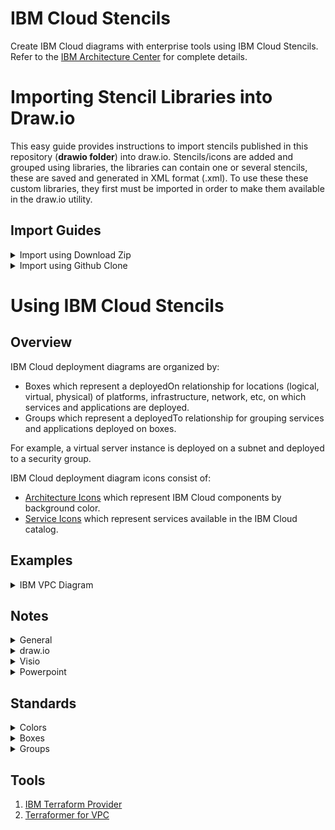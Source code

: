 # IBM Cloud Stencils

Create IBM Cloud diagrams with enterprise tools using IBM Cloud Stencils.  
Refer to the [IBM Architecture Center](https://www.ibm.com/cloud/garage/architectures/edit) for complete details.

# Importing Stencil Libraries into Draw.io

This easy guide provides instructions to import stencils published in this repository (**drawio folder**) into draw.io.
Stencils/icons are added and grouped using libraries, the libraries can contain one or several stencils, these are saved and generated in XML format (.xml). To use these these custom libraries, they first must be imported in order to make them available in the draw.io utility. 

## Import Guides

<details><summary>Import using Download Zip</summary>
<p>

- To download all contents of the repository, navigate to the main [page](README.md), click the **Clone or download** button and then select **Download ZIP**.

- Go to your downloads directory and extract the ZIP file contents and access the folder called **drawio**, it should be located in the following path:

`YourDownloadsDirectory/ibm-cloud-stencils-master/drawio`

- Confirm XML file(s) you wish to import are visible inside the the drawio folder in your downloads directory:

![](/images/ConfirmXMLfiles.png)

- Open the desktop [Draw.io application](https://github.com/jgraph/drawio-desktop/releases) in your computer or open [draw.io](https://www.draw.io/) in your browser.

- Select **Create New Diagram**, then click **Create**.

- Click on **File > Open Library**, browse your drawio folder in your downloads directory and select the XML file, then click on **Open**. Repeat for every additional XML file you wish to import.

- Confirm library or libraries are visible in the left panel:

![](images/ImportedLibraries.png)

</p>
</details>


<details><summary>Import using Github Clone</summary>
<p>

### Prerequistes

- A [GitHub.com account](https://github.com/).
- Git [CLI](https://gist.github.com/derhuerst/1b15ff4652a867391f03) or [GitHub Desktop](https://desktop.github.com/).
- An [SSH Key associated](https://help.github.com/en/githubauthenticating-to-github/adding-a-new-ssh-key-to-your-github-account) to the github.com account.
 
### Instructions

- Sign into [github](https://github.com/login?return_to=%2Fibm-cloud-architecture%2Fibm-cloud-stencils).
- While in the main [page](https://github.com/ibm-cloud-architecture/ibm-cloud-stencils), click the **Clone or download** button, select on **Use SSH** if not already selected (**Use HTTPS** will be displayed) and then copy the link using the copy symbol:

![](images/UseSSH.png)

- CD to directory where you wish to clone this repository.

- Clone the repository using **git clone** syntax using the previously copied ssh link:

```
$ git clone git@github.com:ibm-cloud-architecture/ibm-cloud-stencils.git
Cloning into 'ibm-cloud-stencils'...
Enter passphrase for key '/Users/youruserid/.ssh/id_rsa': 
```
- Enter the passphrase of your SSH key.

- Confirm repository was successfully cloned, the CLI should display something like this:

```
remote: Enumerating objects: 58893, done.
remote: Total 58893 (delta 0), reused 0 (delta 0), pack-reused 58893
Receiving objects: 100% (58893/58893), 185.09 MiB | 5.01 MiB/s, done.
Resolving deltas: 100% (18944/18944), done.
$ 
```
- Optionally use GitHub Desktop to Clone. In the main [page](https://github.com/ibm-cloud-architecture/ibm-cloud-stencils), click the **Clone or download** button, select on **Open in Desktop**, wait for the prompt and select/confirm launching the link using GitHub Desktop application. Confirm directory where repository will be cloned:

  ![](images/CloningUsingGHD.png)

  Click on **Clone** and wait for process to complete.

- Open the desktop [Draw.io application](https://github.com/jgraph/drawio-desktop/releases) in your computer or open [draw.io](https://www.draw.io/) in your browser.

- Select **Create New Diagram**, then click **Create**.

- Click on **File > Open Library**, browse your drawio folder in your cloned/local  directory and select the XML file, then click on **Open**. Repeat for every additional XML file you wish to import.

- Confirm library or libraries are visible in the left panel:

![](images/ImportedLibraries.png)

</p>
</details>

# Using IBM Cloud Stencils

## Overview

IBM Cloud deployment diagrams are organized by:
- Boxes which represent a deployedOn relationship for locations (logical, virtual, physical) of platforms, infrastructure, network, etc, on which services and applications are deployed.
- Groups which represent a deployedTo relationship for grouping services and applications deployed on boxes.

For example, a virtual server instance is deployed on a subnet and deployed to a security group. 

IBM Cloud deployment diagram icons consist of:
- [Architecture Icons](https://www.ibm.com/cloud/architecture/architectures/edit) which represent IBM Cloud components by background color.
- [Service Icons](https://l2fprod.github.io/myarchitecture/) which represent services available in the IBM Cloud catalog.

## Examples

<details><summary>IBM VPC Diagram</summary>
<img src="/images/ibm_vpc_architecture_power_drawio.png">
</details>

## Notes

<details><summary>General</summary>
<p>

1. Instance Group feature is not currently available. 

2. Floating IP icon is an arrow with a closed circle that represents a NIC pointing outwards from an instance. 

3. IBM VPC has a single subnet type Subnet where Subnet:ACL denotes a Subnet with an associated ACL which can be customized such as SubnetName:ACLName, SubnetCIDR:ACLName, split to 2 lines, etc.

4. Diagram containers if available in a tool (draw.io and Visio) are used for boxes but not groups.

5. To migrate existing boxes and groups to latest, apply styles from new boxes and groups to existing diagram.  For draw.io, updating styles in existing boxes that are not yet containers won't make existing contents of a box part of the container.

</p>
</details>

<details><summary>draw.io</summary>
<p>

1. To use the IBM Stencils on draw.io in your browser: https://draw.io/?libs=ibm

2. To use the IBM Stencils on the [draw.io desktop application](https://github.com/jgraph/drawio-desktop/releases) do the following:

   1. Open application and click on "+ More Shapes" in the bottom left panel.
   2. Scroll down to the "Networking" section and check "IBM".
   3. Click "Apply" to finish.

   IBM Stencils should now be available in the embedded categories in the left panel.

3. Template named ibm_vpc_architecture under Cloud on draw.io is currently outdated.

4. Folders for draw.io on this github are used for changes not on draw.io and are subject to change.

5. Boxes are containers (container=1). Groups are not containers (container=0).  Temporary step to set container=0 (in style or uncheck property) for the groups.  *See open issue #1.*

8. When adding icons to diagrams the default background color for text should be transparent but instead may be white.  *See open issue #2 and #3.*

9. When exporting diagrams to svg ensure that icons are included (check Embed Image) if using svg offline and ensure white space is minimal (select entire diagram then check Selection Only and Crop) if embedding in a document.

10. A new property Resize Children with default checked (corresponds to recursiveResize=1 in style) was added recently by draw.io. Our boxes now set recursiveResize=0 otherwise the contents of boxes are resized whenever the boxes are resized.  Existing diagrams have recursiveResize=1 set so if the diagram will be changed consider setting recursiveResize=0 in the style or uncheck Resize Children for boxes.

Open Issues:

1. Issue #748 to remove container setting for groups.<br/>Status: Open.

2. Issue #620 where setting the icon text background to transparent doesn't work.<br/>Status: Open.  This issue happens if labelBackgroundColor=none is before the image; statement in icon style, so place the labelBackgroundColor=none to anywhere after the image; statement.<br/>

3. Issue #839 to move labelBackgroundColor=none to after image; statement for IBM icons.<br/>
Status: Open.

Fixed Issues:

1. Issue #724 where icons dropped onto container in FF would not stay in container when container is moved.

2. Issue #723 where overlaying a box across other boxes may cause underlying boxes to expand and have to be resized such as when placing a security group box across multiple subnet boxes.  This scenario is working as designed so draw.io added a new property "expand" to swimlanes for our boxes.  The current behavior is the default with expand=1 and our boxes are set to expand=0.

</p>
</details>

<details><summary>Visio</summary>
<p>

1. Boxes are implemented as containers.

2. Box tags are currently separate and can optionally be placed on upper left corner of boxes.

</p>
</details>

<details><summary>Powerpoint</summary>
<p>

1. Refer to all-ibm-cloud-architecture-icons-October2019-WithVPCUpdatesFebruary2020.pptx on this github.

</p>
</details>

## Standards

<details><summary>Colors</summary>

| Style | Hex Color | RGB Color |
| :--- | :--- | :--- |
| Text (Helvetica 12 pt) | #000000 | 0,0,0 |
| Connectors (1 pt and 2 pt) | #000000 | 0,0,0 |
| Blue Borders | #4376BB | 67,120,187 |
| Light Blue Fill | #CDEBF9 | 80,92,98 |
| Green Borders | #00882B | 0,136,43 |
| Light Green Fill | #E6F0E2 | 230,240,226 |
| Grey Borders | #919191 | 145,145,145 |
| Light Grey Fill | #E0E0E0 | 224,224,224 |
| Purple Borders | #B99ACD | 185,154,205 |
| Light Purple Fill | #F0E8FF | 245,232,255 |
| Red Borders | #FF0000 | 255,0,0 |
| Gold Borders | #C4982E | 196,152,46 |

</details>

<details><summary>Boxes</summary>

| Name | Icon | Style | Width | Type |
| :--- | :--- | :--- | ---: | :--- |
| IBM Cloud | <img src="/images/CloudTag.png" width=25 /> | Solid Blue Border | 3 pt | Container | 
| VPC | <img src="/images/VPCTag.png" width=25 /> | Solid Blue Border | 2 pt | Container |
| Region | <img src="/images/RegionTag.png" width=25 /> | Solid Grey Border | 2 pt | Container |
| Zone | <img src="/images/ZoneTag.png" width=25 /> | Solid Grey Border<br/>Light Grey Fill | 1 pt | Container |
| Subnet | <img src="/images/SubnetACLTag.png" width=25 /> | Solid Green Border<br>Light Green Fill | 1 pt | Container |
| Bare Metal Server | <img src="/images/BareMetalServerTag.png" width=25 /> | Solid Green Border | 2 pt | Container |
| Virtual Server | <img src="/images/VirtualServerTag.png" width=25 /> | Solid Green Border| 2 pt | Container |
| Classic Infrastructure | <img src="/images/ClassicTag.png" width=25 /> | Solid Blue Border | 2 pt | Container | 
| Public Network | <img src="/images/PublicTag.png" width=25 /> | Solid Blue Border | 3 pt | Container | 
| Enterprise Network | <img src="/images/EnterpriseTag.png" width=25> | Solid Blue Border | 3 pt | Container | 
| Cloud Services | <img src="/images/ServicesTag.png" width=25> | Solid Blue Border | 1 pt | Container |
| Cloud Foundry | <img src="/images/FoundryTag.png" width=25> | Solid Blue Border | 2 pt | Container |
| IBM Kubernetes Cluster | <img src="/images/KubeClusterTag.png" width=25> | Solid Blue Border | 2 pt | Container |
| General Kubernetes Cluster | <img src="/images/GeneralClusterTag.png" width=25> | Solid Blue Border | 2 pt | Container |
| OpenShift Cluster | <img src="/images/OpenShiftClusterTag.png" width=25> | Solid Blue Border | 2 pt | Container |
| Kubernetes Service | <img src="/images/KubeServiceTag.png" width=25> | Solid Blue Border | 2 pt | Container |
| Kubernetes Replica Set | <img src="/images/KubeRSTag.png" width=25> | Solid Blue Border<br/>Light Blue Fill | 2 pt | Container |
| Kubernetes Pod | <img src="/images/KubePodTag.png" width=25> | Solid Purple Border<br/>Light Purple Fill | 2 pt | Container |

</details>

<details><summary>Groups</summary>

| Name | Icon | Style | Width | Type |
| :--- | :--- | :--- | ---: | :--- |
| Kubernetes Namespace Group | <img src="/images/NamespaceGroupTag.png" width=25> | Dashed Blue Border | 2 pt | Non-container |
| Account Group | <img src="/images/AccountGroupTag.png" width=25> | Dashed Gold Border | 2 pt | Non-container |
| Instance Group | <img src="/images/InstanceGroupTag.png" width=25> | Dashed Green Border | 2 pt | Non-container |
| Resource Group | <img src="/images/ResourceGroupTag.png" width=25> | Dashed Grey Border | 2 pt | Non-container |
| Security Group | <img src="/images/SecurityGroupTag.png" width=25> | Dashed Red Border | 2 pt | Non-container |

</details>

## Tools

1. [IBM Terraform Provider](https://github.com/IBM-Cloud/terraform-provider-ibm)
2. [Terraformer for VPC](https://github.com/ibm-cloud-architecture/terraformer)

